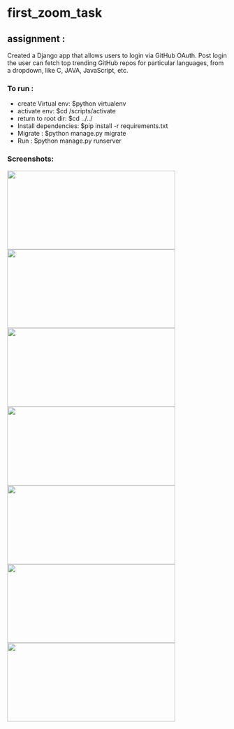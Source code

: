 # first_zoom_task
<h2> assignment :</h2>
<p> 
  Created  a Django app that allows users to login via GitHub OAuth. 
  Post login the user can fetch top trending GitHub repos for particular languages, from a dropdown, like C, JAVA, JavaScript, etc.
 </p>
 
 
<h3> To run :</h3>
<ul>
  <li> create Virtual env: $python virtualenv <env_name></li>
  <li> activate env: $cd <env_name>/scripts/activate </li>
  <li> return to root dir: $cd ../../ </li>
  <li> Install dependencies: $pip install -r requirements.txt </li>
  <li> Migrate : $python manage.py migrate </li>
  <li> Run : $python manage.py runserver </li>
</ul>

<h3>Screenshots:</h3>

<img src=" https://user-images.githubusercontent.com/89149882/192283580-01bedd54-7e1d-4f5e-afd3-c16b74c2a4c7.png" width="384" height="180">
<img src="https://user-images.githubusercontent.com/89149882/192283830-2045b0ae-8e34-4fb6-8a91-051285a7fe34.png" width="384" height="180">
<img src="https://user-images.githubusercontent.com/89149882/192283881-b9bc988c-9bc0-47ef-8837-f03aada04882.png" width="384" height="180">

<img src="https://user-images.githubusercontent.com/89149882/192284162-b802fa6b-ab8d-4cc5-bc4c-78591b7fe027.png" width="384" height="180">
<img src="https://user-images.githubusercontent.com/89149882/192284219-13e348b0-458f-4c98-86cb-c84b1e47612c.png" width="384" height="180">
<img src="https://user-images.githubusercontent.com/89149882/192284297-33fb55b7-2380-4b69-aa60-b31433269948.png" width="384" height="180">
<img src="https://user-images.githubusercontent.com/89149882/192284381-eda6d588-d033-44d5-864c-b5666fa321a2.png" width="384" height="180">

